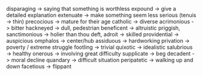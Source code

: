 disparaging -> saying that something is worthless
expound -> give a detailed explanation
extenuate -> make something seem less serious (tenuis -> thin)
precocious -> mature for their age
catholic -> diverse
acrimonious -> bitter
hackneyed -> dull, pedestrian
beneficent -> altruistic
priggish, sanctimonious -> holier than thou
deft, adroit -> skilled
providential -> auspicious
omphalos -> center/hub
assiduous -> hardworking
privation -> poverty / extreme struggle
footling -> trivial
quixotic -> idealistic
salubrious -> healthy
onerous -> involving great difficulty
supplicate -> beg
decadent -> moral decline
quandary -> difficult situation
peripatetic -> walking up and down
facetious -> flippant